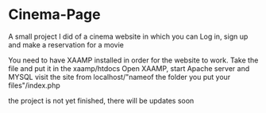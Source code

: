 # Cinema-Page
A small project I did of a cinema website in which you can Log in, sign up and make a reservation for a movie

You need to have XAAMP installed in order for the website to work.
Take the file and put it in the xaamp/htdocs
Open XAAMP, start Apache server and MYSQL
visit the site from localhost/"nameof the folder you put your files"/index.php


the project is not yet finished, there will be updates soon
